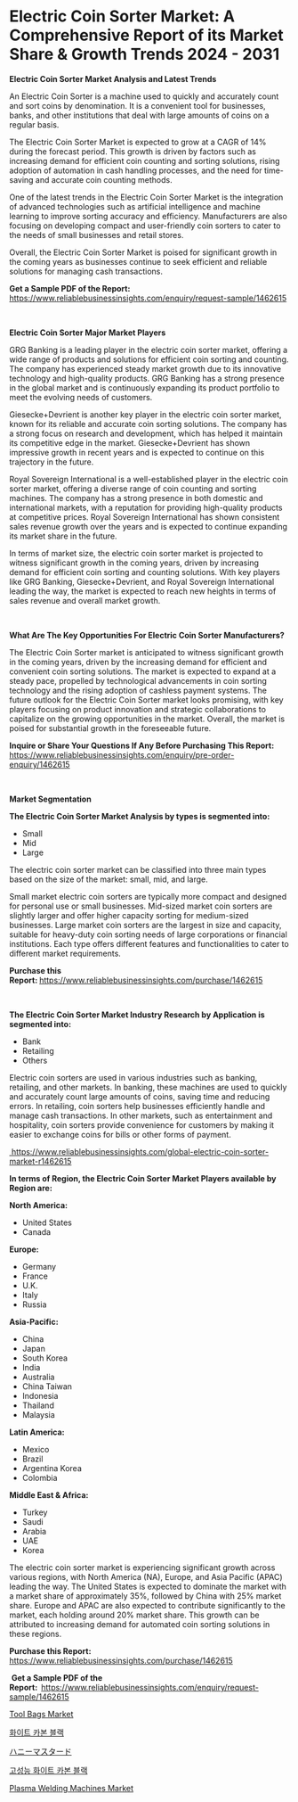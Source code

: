 <p><h1>Electric Coin Sorter Market: A Comprehensive Report of its Market Share & Growth Trends 2024 - 2031</h1></p><p><strong>Electric Coin Sorter Market Analysis and Latest Trends</strong></p>
<p><p>An Electric Coin Sorter is a machine used to quickly and accurately count and sort coins by denomination. It is a convenient tool for businesses, banks, and other institutions that deal with large amounts of coins on a regular basis.</p><p>The Electric Coin Sorter Market is expected to grow at a CAGR of 14% during the forecast period. This growth is driven by factors such as increasing demand for efficient coin counting and sorting solutions, rising adoption of automation in cash handling processes, and the need for time-saving and accurate coin counting methods.</p><p>One of the latest trends in the Electric Coin Sorter Market is the integration of advanced technologies such as artificial intelligence and machine learning to improve sorting accuracy and efficiency. Manufacturers are also focusing on developing compact and user-friendly coin sorters to cater to the needs of small businesses and retail stores.</p><p>Overall, the Electric Coin Sorter Market is poised for significant growth in the coming years as businesses continue to seek efficient and reliable solutions for managing cash transactions.</p></p>
<p><strong>Get a Sample PDF of the Report:&nbsp;</strong> <a href="https://www.reliablebusinessinsights.com/enquiry/request-sample/1462615">https://www.reliablebusinessinsights.com/enquiry/request-sample/1462615</a></p>
<p>&nbsp;</p>
<p><strong>Electric Coin Sorter Major Market Players</strong></p>
<p><p>GRG Banking is a leading player in the electric coin sorter market, offering a wide range of products and solutions for efficient coin sorting and counting. The company has experienced steady market growth due to its innovative technology and high-quality products. GRG Banking has a strong presence in the global market and is continuously expanding its product portfolio to meet the evolving needs of customers.</p><p>Giesecke+Devrient is another key player in the electric coin sorter market, known for its reliable and accurate coin sorting solutions. The company has a strong focus on research and development, which has helped it maintain its competitive edge in the market. Giesecke+Devrient has shown impressive growth in recent years and is expected to continue on this trajectory in the future.</p><p>Royal Sovereign International is a well-established player in the electric coin sorter market, offering a diverse range of coin counting and sorting machines. The company has a strong presence in both domestic and international markets, with a reputation for providing high-quality products at competitive prices. Royal Sovereign International has shown consistent sales revenue growth over the years and is expected to continue expanding its market share in the future.</p><p>In terms of market size, the electric coin sorter market is projected to witness significant growth in the coming years, driven by increasing demand for efficient coin sorting and counting solutions. With key players like GRG Banking, Giesecke+Devrient, and Royal Sovereign International leading the way, the market is expected to reach new heights in terms of sales revenue and overall market growth.</p></p>
<p>&nbsp;</p>
<p><strong>What Are The Key Opportunities For Electric Coin Sorter Manufacturers?</strong></p>
<p><p>The Electric Coin Sorter market is anticipated to witness significant growth in the coming years, driven by the increasing demand for efficient and convenient coin sorting solutions. The market is expected to expand at a steady pace, propelled by technological advancements in coin sorting technology and the rising adoption of cashless payment systems. The future outlook for the Electric Coin Sorter market looks promising, with key players focusing on product innovation and strategic collaborations to capitalize on the growing opportunities in the market. Overall, the market is poised for substantial growth in the foreseeable future.</p></p>
<p><strong>Inquire or Share Your Questions If Any Before Purchasing This Report:</strong> <a href="https://www.reliablebusinessinsights.com/enquiry/pre-order-enquiry/1462615">https://www.reliablebusinessinsights.com/enquiry/pre-order-enquiry/1462615</a></p>
<p>&nbsp;</p>
<p><strong>Market Segmentation</strong></p>
<p><strong>The Electric Coin Sorter Market Analysis by types is segmented into:</strong></p>
<p><ul><li>Small</li><li>Mid</li><li>Large</li></ul></p>
<p><p>The electric coin sorter market can be classified into three main types based on the size of the market: small, mid, and large. </p><p>Small market electric coin sorters are typically more compact and designed for personal use or small businesses. Mid-sized market coin sorters are slightly larger and offer higher capacity sorting for medium-sized businesses. Large market coin sorters are the largest in size and capacity, suitable for heavy-duty coin sorting needs of large corporations or financial institutions. Each type offers different features and functionalities to cater to different market requirements.</p></p>
<p><strong>Purchase this Report:&nbsp;</strong><a href="https://www.reliablebusinessinsights.com/purchase/1462615">https://www.reliablebusinessinsights.com/purchase/1462615</a></p>
<p>&nbsp;</p>
<p><strong>The Electric Coin Sorter Market Industry Research by Application is segmented into:</strong></p>
<p><ul><li>Bank</li><li>Retailing</li><li>Others</li></ul></p>
<p><p>Electric coin sorters are used in various industries such as banking, retailing, and other markets. In banking, these machines are used to quickly and accurately count large amounts of coins, saving time and reducing errors. In retailing, coin sorters help businesses efficiently handle and manage cash transactions. In other markets, such as entertainment and hospitality, coin sorters provide convenience for customers by making it easier to exchange coins for bills or other forms of payment.</p></p>
<p><a href="https://www.reliablebusinessinsights.com/global-electric-coin-sorter-market-r1462615">&nbsp;https://www.reliablebusinessinsights.com/global-electric-coin-sorter-market-r1462615</a></p>
<p><strong>In terms of Region, the Electric Coin Sorter Market Players available by Region are:</strong></p>
<p>
    <p> <strong> North America: </strong>
        <ul>
            <li>United States</li>
            <li>Canada</li>
        </ul>
        </p> 
    <p> <strong> Europe: </strong>
        <ul>
            <li>Germany</li>
            <li>France</li>
            <li>U.K.</li>
            <li>Italy</li>
            <li>Russia</li>
        </ul>
        </p> 
    <p> <strong> Asia-Pacific: </strong>
        <ul>
            <li>China</li>
            <li>Japan</li>
            <li>South Korea</li>
            <li>India</li>
            <li>Australia</li>
            <li>China Taiwan</li>
            <li>Indonesia</li>
            <li>Thailand</li>
            <li>Malaysia</li>
        </ul>
        </p> 
    <p> <strong> Latin America: </strong>
        <ul>
            <li>Mexico</li>
            <li>Brazil</li>
            <li>Argentina Korea</li>
            <li>Colombia</li>
        </ul>
        </p> 
    <p> <strong> Middle East & Africa: </strong>
        <ul>
            <li>Turkey</li>
            <li>Saudi</li>
            <li>Arabia</li>
            <li>UAE</li>
            <li>Korea</li>
        </ul>
    </p>
    </p>
<p><p>The electric coin sorter market is experiencing significant growth across various regions, with North America (NA), Europe, and Asia Pacific (APAC) leading the way. The United States is expected to dominate the market with a market share of approximately 35%, followed by China with 25% market share. Europe and APAC are also expected to contribute significantly to the market, each holding around 20% market share. This growth can be attributed to increasing demand for automated coin sorting solutions in these regions.</p></p>
<p><strong>Purchase this Report: </strong><a href="https://www.reliablebusinessinsights.com/purchase/1462615">https://www.reliablebusinessinsights.com/purchase/1462615</a></p>
<p>&nbsp;<strong>Get a Sample PDF of the Report:&nbsp;&nbsp;</strong><a href="https://www.reliablebusinessinsights.com/enquiry/request-sample/1462615">https://www.reliablebusinessinsights.com/enquiry/request-sample/1462615</a></p>
<p><strong></strong></p>
<p><p><a href="https://github.com/syaifulanwaramsyori/Market-Research-Report-List-1/blob/main/tool-bags-market.md">Tool Bags Market</a></p><p><a href="https://github.com/kein8762/Market-Research-Report-List-2/blob/main/9188630166888.md">화이트 카본 블랙</a></p><p><a href="https://github.com/LizaHeller2023/Market-Research-Report-List-1/blob/main/2326220156144.md">ハニーマスタード</a></p><p><a href="https://github.com/RichardLueilwitz787/Market-Research-Report-List-2/blob/main/8074416166887.md">고성능 화이트 카본 블랙</a></p><p><a href="https://github.com/vregtldg37/Market-Research-Report-List-1/blob/main/plasma-welding-machines-market.md">Plasma Welding Machines Market</a></p></p>